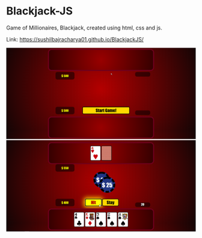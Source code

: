 # Blackjack-JS
Game of Millionaires, Blackjack, created using html, css and js. 

Link: https://sushilbajracharya01.github.io/BlackjackJS/

![Mainscreen](https://raw.githubusercontent.com/SushilBajracharya01/Blackjack-JS/master/mainscreen.png)
![Mainscreen](https://raw.githubusercontent.com/SushilBajracharya01/Blackjack-JS/master/gameplay.png)
